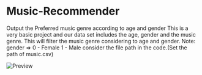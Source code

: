 # Music-Recommender
Output the Preferred music  genre according to age and gender 
This is a very basic project and our data set includes the age, gender and the music genre.
This will filter the music genre considering to age and gender.
Note: gender => 0 - Female 1 - Male
      consider the file path in the code.(Set the path of music.csv)
      
      
![Preview](https://user-images.githubusercontent.com/53636534/105613448-947dcb80-5de8-11eb-9ec6-7c3adc47ed3a.PNG)
